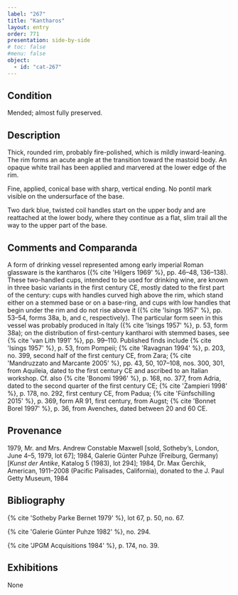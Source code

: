 ```yaml
---
label: "267"
title: "Kantharos"
layout: entry
order: 771
presentation: side-by-side
# toc: false
#menu: false 
object:
  - id: "cat-267"
---
```


## Condition

Mended; almost fully preserved.

## Description

Thick, rounded rim, probably fire-polished, which is mildly inward-leaning. The rim forms an acute angle at the transition toward the mastoid body. An opaque white trail has been applied and marvered at the lower edge of the rim.

Fine, applied, conical base with sharp, vertical ending. No pontil mark visible on the undersurface of the base.

Two dark blue, twisted coil handles start on the upper body and are reattached at the lower body, where they continue as a flat, slim trail all the way to the upper part of the base.

## Comments and Comparanda

A form of drinking vessel represented among early imperial Roman glassware is the kantharos ({% cite 'Hilgers 1969' %}, pp. 46–48, 136–138). These two-handled cups, intended to be used for drinking wine, are known in three basic variants in the first century CE, mostly dated to the first part of the century: cups with handles curved high above the rim, which stand either on a stemmed base or on a base-ring, and cups with low handles that begin under the rim and do not rise above it ({% cite 'Isings 1957' %}, pp. 53–54, forms 38a, b, and c, respectively). The particular form seen in this vessel was probably produced in Italy ({% cite 'Isings 1957' %}, p. 53, form 38a); on the distribution of first-century kantharoi with stemmed bases, see {% cite 'van Lith 1991' %}, pp. 99–110. Published finds include {% cite 'Isings 1957' %}, p. 53, from Pompeii; {% cite 'Ravagnan 1994' %}, p. 203, no. 399, second half of the first century CE, from Zara; {% cite 'Mandruzzato and Marcante 2005' %}, pp. 43, 50, 107–108, nos. 300, 301, from Aquileia, dated to the first century CE and ascribed to an Italian workshop. Cf. also {% cite 'Bonomi 1996' %}, p. 168, no. 377, from Adria, dated to the second quarter of the first century CE; {% cite 'Zampieri 1998' %}, p. 178, no. 292, first century CE, from Padua; {% cite 'Fünfschilling 2015' %}, p. 369, form AR 91, first century, from Augst; {% cite 'Bonnet Borel 1997' %}, p. 36, from Avenches, dated between 20 and 60 CE.

## Provenance

1979, Mr. and Mrs. Andrew Constable Maxwell [sold, Sotheby’s, London, June 4–5, 1979, lot 67]; 1984, Galerie Günter Puhze (Freiburg, Germany) [*Kunst der Antike*, Katalog 5 (1983), lot 294]; 1984, Dr. Max Gerchik, American, 1911–2008 (Pacific Palisades, California), donated to the J. Paul Getty Museum, 1984

## Bibliography

{% cite 'Sotheby Parke Bernet 1979' %}, lot 67, p. 50, no. 67.

{% cite 'Galerie Günter Puhze 1982' %}, no. 294.

{% cite 'JPGM Acquisitions 1984' %}, p. 174, no. 39.

## Exhibitions

None